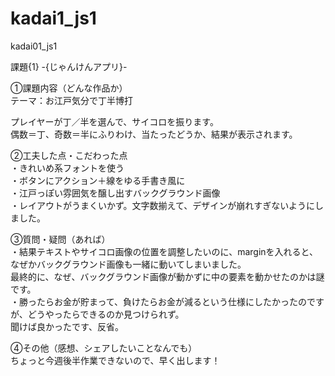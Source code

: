 # kadai1_js1
kadai01_js1

課題{1} -{じゃんけんアプリ}-

①課題内容（どんな作品か）<br>
テーマ：お江戸気分で丁半博打<br>

プレイヤーが丁／半を選んで、サイコロを振ります。<br>
偶数＝丁、奇数＝半にふりわけ、当たったどうか、結果が表示されます。<br>

②工夫した点・こだわった点<br>
・きれいめ系フォントを使う<br>
・ボタンにアクション＋線をゆる手書き風に<br>
・江戸っぽい雰囲気を醸し出すバックグラウンド画像<br>
・レイアウトがうまくいかず。文字数揃えて、デザインが崩れすぎないようにしました。<br>

③質問・疑問（あれば）<br>
・結果テキストやサイコロ画像の位置を調整したいのに、marginを入れると、なぜかバックグラウンド画像も一緒に動いてしまいました。<br>
最終的に、なぜ、バックグラウンド画像が動かずに中の要素を動かせたのかは謎です。<br>
・勝ったらお金が貯まって、負けたらお金が減るという仕様にしたかったのですが、どうやったらできるのか見つけられず。<br>
聞けば良かったです、反省。<br>

④その他（感想、シェアしたいことなんでも）<br>
ちょっと今週後半作業できないので、早く出します！
